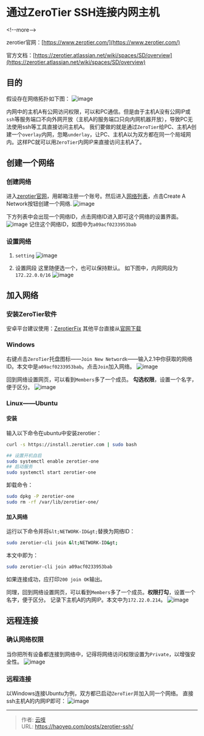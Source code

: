 # 通过ZeroTier SSH连接内网主机


&lt;!--more--&gt;

zerotier官网：[https://www.zerotier.com/](https://www.zerotier.com/)

官方文档：[https://zerotier.atlassian.net/wiki/spaces/SD/overview](https://zerotier.atlassian.net/wiki/spaces/SD/overview)

## 目的
假设存在网络拓扑如下图：
![image](https://cdn.haoyep.com/gh/leegical/Blog_img/md_img202311082253538.png)

内网中的主机A有公网访问权限，可以和PC通信。但是由于主机A没有公网IP或`ssh`等服务端口不向外网开放（主机A的服务端口只向内网机器开放），导致PC无法使用ssh等工具直接访问主机A。
我们要做的就是通过`ZeroTier`给PC、主机A创建一个`overlay`内网，忽略`underlay`，让PC、主机A以为双方都在同一个局域网内。这样PC就可以用`ZeroTier`内网IP来直接访问主机A了。

## 创建一个网络
### 创建网络
进入[zerotier官网](https://www.zerotier.com/)，用邮箱注册一个账号。然后进入[网络列表](https://my.zerotier.com/network)，点击Create A Network按钮创建一个网络.
![image](https://cdn.haoyep.com/gh/leegical/Blog_img/md_img202311082253204.png)

下方列表中会出现一个网络ID，点击网络ID进入即可这个网络的设置界面。
![image](https://cdn.haoyep.com/gh/leegical/Blog_img/md_img202311082253074.png)
记住这个网络ID，如图中为`a09acf0233953bab`

### 设置网络
1. `setting`
![image](https://cdn.haoyep.com/gh/leegical/Blog_img/md_img202311082254838.png)

2. 设置网段
这里随便选一个，也可以保持默认。
如下图中，内网网段为`172.22.0.0/16`
![image](https://cdn.haoyep.com/gh/leegical/Blog_img/md_img202311082254823.png)

## 加入网络
### 安装ZeroTier软件
安卓平台建议使用：[ZerotierFix](https://github.com/kaaass/ZerotierFix/releases)
其他平台直接从[官网下载](https://www.zerotier.com/download/)
### Windows
右键点击`ZeroTier`托盘图标——`Join New Networdk`——输入2.1中你获取的网络ID。本文中是`a09acf0233953bab`。点击`Join`加入网络。
![image](https://cdn.haoyep.com/gh/leegical/Blog_img/md_img202311082254402.png)

回到网络设置网页，可以看到`Members`多了一个成员。
**勾选权限**，设置一个名字，便于区分。
![image](https://cdn.haoyep.com/gh/leegical/Blog_img/md_img202311082255319.png)

### Linux——Ubuntu
#### 安装
输入以下命令在ubuntu中安装zerotier：
```bash
curl -s https://install.zerotier.com | sudo bash

## 设置开机自启
sudo systemctl enable zerotier-one
## 启动服务
sudo systemctl start zerotier-one
```

卸载命令：
```bash
sudo dpkg -P zerotier-one
sudo rm -rf /var/lib/zerotier-one/
```

#### 加入网络
运行以下命令并将`&lt;NETWORK-ID&gt;`替换为网络ID：
```bash
sudo zerotier-cli join &lt;NETWORK-ID&gt;
```
本文中即为：
```bash
sudo zerotier-cli join a09acf0233953bab
```
如果连接成功，应打印`200 join OK`输出。

同理，回到网络设置网页，可以看到`Members`多了一个成员。**权限打勾**，设置一个名字，便于区分。
记录下主机A的内网IP。本文中为`172.22.0.214`。
![image](https://cdn.haoyep.com/gh/leegical/Blog_img/md_img202311082255710.png)

## 远程连接
### 确认网络权限
当你把所有设备都连接到网络中，记得将网络访问权限设置为`Private`，以增强安全性。
![image](https://cdn.haoyep.com/gh/leegical/Blog_img/md_img202311082255006.png)

### 远程连接
以Windows连接Ubuntu为例，双方都已启动`ZeroTier`并加入同一个网络。
直接ssh主机A的内网IP即可：
![image](https://cdn.haoyep.com/gh/leegical/Blog_img/md_img202311082255095.png)

---

> 作者: [云吱](https://haoyep.com/)  
> URL: https://haoyep.com/posts/zerotier-ssh/  

